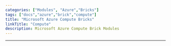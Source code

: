 ```yaml
---
categories: ["Modules", "Azure","Bricks"]
tags: ["docs","azure","brick","compute"] 
title: "Microsoft Azure Compute Bricks"
linkTitle: "Compute"
description: Microsoft Azure Compute Brick Modules
---
```

<hr>